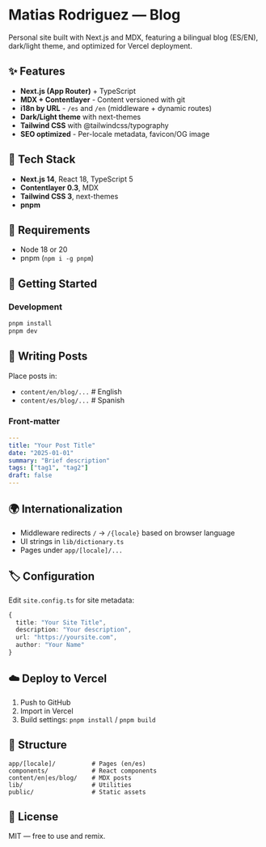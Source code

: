 # Matias Rodriguez — Blog

Personal site built with Next.js and MDX, featuring a bilingual blog (ES/EN), dark/light theme, and optimized for Vercel deployment.

## ✨ Features

- **Next.js (App Router)** + TypeScript
- **MDX + Contentlayer** - Content versioned with git
- **i18n by URL** - `/es` and `/en` (middleware + dynamic routes)
- **Dark/Light theme** with next-themes
- **Tailwind CSS** with @tailwindcss/typography
- **SEO optimized** - Per-locale metadata, favicon/OG image

## 🧰 Tech Stack

- **Next.js 14**, React 18, TypeScript 5
- **Contentlayer 0.3**, MDX
- **Tailwind CSS 3**, next-themes
- **pnpm**

## 🔧 Requirements

- Node 18 or 20
- pnpm (`npm i -g pnpm`)

## 🚀 Getting Started

### Development

```bash
pnpm install
pnpm dev
```

## 📝 Writing Posts

Place posts in:
- `content/en/blog/...`   # English
- `content/es/blog/...`   # Spanish

### Front-matter

```yaml
---
title: "Your Post Title"
date: "2025-01-01"
summary: "Brief description"
tags: ["tag1", "tag2"]
draft: false
---
```

## 🌍 Internationalization

- Middleware redirects `/` → `/{locale}` based on browser language
- UI strings in `lib/dictionary.ts`
- Pages under `app/[locale]/...`

## 🏷️ Configuration

Edit `site.config.ts` for site metadata:

```typescript
{
  title: "Your Site Title",
  description: "Your description",
  url: "https://yoursite.com",
  author: "Your Name"
}
```

## ☁️ Deploy to Vercel

1. Push to GitHub
2. Import in Vercel
3. Build settings: `pnpm install` / `pnpm build`

## 📁 Structure

```
app/[locale]/          # Pages (en/es)
components/            # React components
content/en|es/blog/    # MDX posts
lib/                   # Utilities
public/                # Static assets
```

## 📄 License

MIT — free to use and remix.